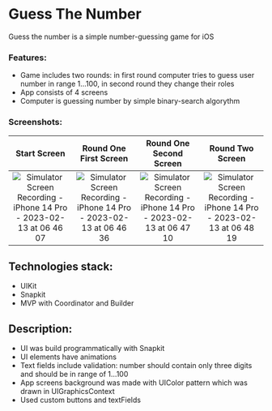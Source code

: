 # Guess The Number
Guess the number is a simple number-guessing game for iOS

### Features:
- Game includes two rounds: in first round computer tries to guess user number in range 1...100, in second round they change their roles
- App consists of 4 screens
- Computer is guessing number by simple binary-search algorythm

### Screenshots:
| Start Screen | Round One First Screen | Round One Second Screen | Round Two Screen |
:---:|:---:|:---:|:---:|
![Simulator Screen Recording - iPhone 14 Pro - 2023-02-13 at 06 46 07](https://user-images.githubusercontent.com/90643294/218352991-d1c68e88-7476-46c3-b5c4-74a2d54a7ca2.gif) | ![Simulator Screen Recording - iPhone 14 Pro - 2023-02-13 at 06 46 36](https://user-images.githubusercontent.com/90643294/218353034-429d3339-68fa-417e-baea-b3cdea1e9817.gif) | ![Simulator Screen Recording - iPhone 14 Pro - 2023-02-13 at 06 47 10](https://user-images.githubusercontent.com/90643294/218353086-66f6ea7b-b2cc-4a99-b4b5-cb9d2122398e.gif) | ![Simulator Screen Recording - iPhone 14 Pro - 2023-02-13 at 06 48 19](https://user-images.githubusercontent.com/90643294/218353104-2e9c2b0a-caec-408f-9980-82d913127542.gif)





## Technologies stack:
- UIKit
- Snapkit
- MVP with Coordinator and Builder

## Description:
- UI was build programmatically with Snapkit
- UI elements have animations
- Text fields include validation: number should contain only three digits and should be in range of 1...100
- App screens background was made with UIColor pattern which was drawn in UIGraphicsContext
- Used custom buttons and textFields
